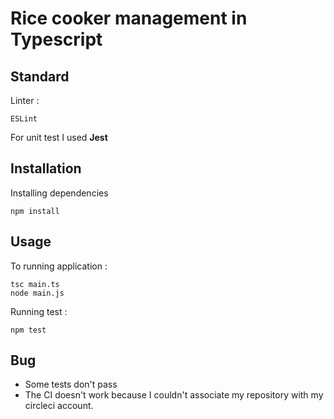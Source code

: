 # Rice cooker management in Typescript 

## Standard 
Linter : 
```
ESLint
```

For unit test I used **Jest** 

## Installation
Installing dependencies 
```
npm install
```

## Usage
To running application : 
```
tsc main.ts
node main.js
```

Running test : 
```
npm test
````

## Bug 
* Some tests don't pass 
* The CI doesn't work because I couldn't associate my repository with my circleci account. 

